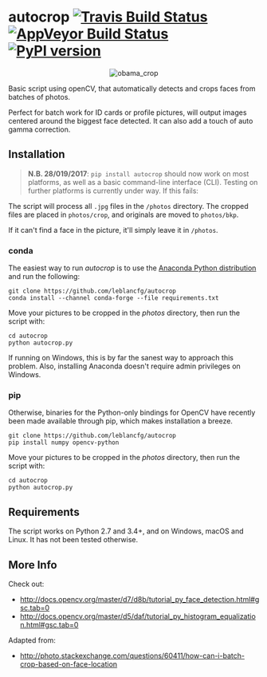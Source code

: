 # autocrop [![Travis Build Status](https://img.shields.io/travis/leblancfg/autocrop.svg)](https://travis-ci.org/leblancfg/autocrop) [![AppVeyor Build Status](https://img.shields.io/appveyor/ci/leblancfg/autocrop.svg?label=%22Windows%22)](https://ci.appveyor.com/project/leblancfg/autocrop/branch/master) [![PyPI version](https://badge.fury.io/py/autocrop.svg)](https://badge.fury.io/py/autocrop) 

<p align="center"><img title="obama_crop" src="https://cloud.githubusercontent.com/assets/15659410/10975709/3e38de48-83b6-11e5-8885-d95da758ca17.png"></p>

Basic script using openCV, that automatically detects and crops faces from batches of photos.

Perfect for batch work for ID cards or profile pictures, will output images centered around the biggest face detected. It can also add a touch of auto gamma correction.

## Installation
>**N.B. 28/019/2017**: `pip install autocrop` should now work on most platforms, as well as a basic command-line interface (CLI). Testing on further platforms is currently under way. If this fails:

The script will process all `.jpg` files in the `/photos` directory. The cropped files are placed in `photos/crop`, and originals are moved to `photos/bkp`.

If it can't find a face in the picture, it'll simply leave it in `/photos`.

### conda
The easiest way to run *autocrop* is to use the [Anaconda Python distribution](https://www.anaconda.com/download/) and run the following:

    git clone https://github.com/leblancfg/autocrop
    conda install --channel conda-forge --file requirements.txt
    
Move your pictures to be cropped in the *photos* directory, then run the script with:

    cd autocrop
    python autocrop.py
    
If running on Windows, this is by far the sanest way to approach this problem. Also, installing Anaconda doesn't require admin privileges on Windows.

### pip
Otherwise, binaries for the Python-only bindings for OpenCV have recently been made available through pip, which makes installation a breeze.

    git clone https://github.com/leblancfg/autocrop
    pip install numpy opencv-python
    
Move your pictures to be cropped in the *photos* directory, then run the script with:

    cd autocrop
    python autocrop.py

## Requirements
The script works on Python 2.7 and 3.4+, and on Windows, macOS and Linux. It has not been tested otherwise.

## More Info
Check out:
* http://docs.opencv.org/master/d7/d8b/tutorial_py_face_detection.html#gsc.tab=0
* http://docs.opencv.org/master/d5/daf/tutorial_py_histogram_equalization.html#gsc.tab=0

Adapted from:
* http://photo.stackexchange.com/questions/60411/how-can-i-batch-crop-based-on-face-location
